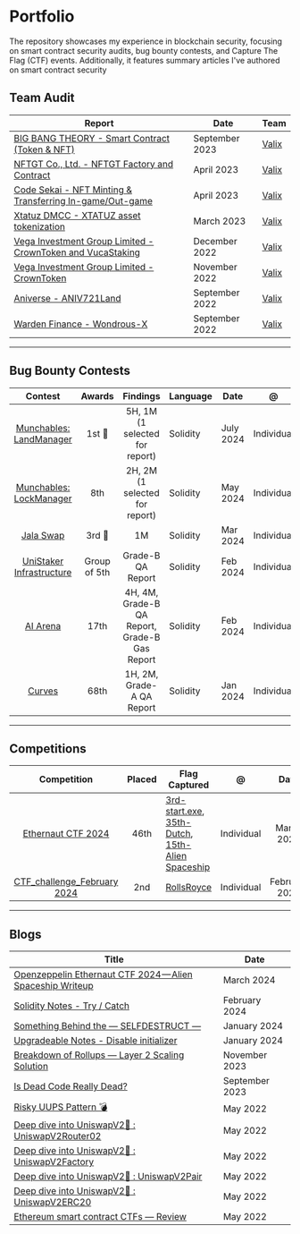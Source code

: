 # Portfolio
The repository showcases my experience in blockchain security, focusing on smart contract security audits, bug bounty contests, and Capture The Flag (CTF) events. Additionally, it features summary articles I've authored on smart contract security

## Team Audit

| Report                              | Date | Team   |
| ----------------------------------- | --   | ----   |
| [BIG BANG THEORY - Smart Contract (Token & NFT)](https://github.com/valixconsulting/audit-reports/blob/main/ValixConsulting-Audit-Report-TheBigbangTheory-Final-v1.0.pdf)| September 2023 | [Valix](https://github.com/valixconsulting) |
| [NFTGT Co., Ltd. - NFTGT Factory and Contract](https://github.com/valixconsulting/audit-reports/blob/main/ValixConsulting-Audit-Report-CodeSekai-NFT-Minting-and-Transferring-In-game-Out-game-v1.1.pdf)| April 2023 | [Valix](https://github.com/valixconsulting) |
| [Code Sekai - NFT Minting & Transferring In-game/Out-game](https://github.com/valixconsulting/audit-reports/blob/main/ValixConsulting-Audit-Report-CodeSekai-NFT-Minting-and-Transferring-In-game-Out-game-v1.1.pdf)| April 2023 | [Valix](https://github.com/valixconsulting) |
| [Xtatuz DMCC - XTATUZ asset tokenization](https://github.com/valixconsulting/audit-reports/blob/main/ValixConsulting-Audit-Report-XtatuzDMCC-XTATUZ-Asset-Tokenization-v1.0.pdf)| March 2023 | [Valix](https://github.com/valixconsulting) |
| [Vega Investment Group Limited - CrownToken and VucaStaking](https://github.com/valixconsulting/audit-reports/blob/main/ValixConsulting-Audit-Report-VegaInvestmentGroupLimited-CrownToken-and-VucaStaking-v1.0.pdf)| December 2022 | [Valix](https://github.com/valixconsulting) |
| [Vega Investment Group Limited - CrownToken](https://github.com/valixconsulting/audit-reports/blob/main/ValixConsulting-Audit-Report-VegaInvestmentGroupLimited-CrownToken-v1.0.pdf)| November 2022 | [Valix](https://github.com/valixconsulting) |
| [Aniverse - ANIV721Land](https://github.com/valixconsulting/audit-reports/blob/main/ValixConsulting-Audit-Report-Aniverse-ANIV721Land-v1.0.pdf)| September 2022 | [Valix](https://github.com/valixconsulting) |
| [Warden Finance - Wondrous-X](https://github.com/valixconsulting/audit-reports/blob/main/ValixConsulting-Audit-Report-WardenFinance-Wondrous-X-v1.0.pdf)| September 2022 | [Valix](https://github.com/valixconsulting) |

---

## Bug Bounty Contests

| Contest | Awards | Findings | Language | Date | @ |Platform | Report |
|:--:|:--:|:--:| ---- | -------- |:--:|:--:|:--:|
| [Munchables: LandManager](https://code4rena.com/audits/2024-07-munchables) | 1st 🥇 | 5H, 1M (1 selected for report) | Solidity | July 2024 | Individual | Code4Rena | _Reporting_ |
| [Munchables: LockManager](https://code4rena.com/audits/2024-05-munchables) | 8th | 2H, 2M (1 selected for report) | Solidity | May 2024 | Individual | Code4Rena | [📑](https://code4rena.com/reports/2024-05-munchables) |
| [Jala Swap](https://audits.sherlock.xyz/contests/233) | 3rd 🥉 | 1M | Solidity | Mar 2024 | Individual | Sherlock | [📑](https://audits.sherlock.xyz/contests/233/report) |
| [UniStaker Infrastructure](https://code4rena.com/audits/2024-02-unistaker-infrastructure) | Group of 5th | Grade-B QA Report | Solidity | Feb 2024 | Individual | Code4Rena | [📑](https://code4rena.com/reports/2024-02-uniswap-foundation) |
| [AI Arena](https://code4rena.com/audits/2024-02-ai-arena) | 17th | 4H, 4M, Grade-B QA Report, Grade-B Gas Report | Solidity | Feb 2024 | Individual | Code4Rena | [📑](https://code4rena.com/reports/2024-02-ai-arena)|
| [Curves](https://code4rena.com/audits/2024-01-curves) | 68th | 1H, 2M, Grade-A QA Report | Solidity | Jan 2024 | Individual | Code4Rena | [📑](https://code4rena.com/reports/2024-01-curves) |

---

## Competitions
| Competition | Placed | Flag Captured | @ | Date | Provider |
|:--:|:--:| ---- | -------- |:--:|:--:|
| [Ethernaut CTF 2024](https://ctf.openzeppelin.com/) | 46th | [3rd-start.exe](https://ctf.openzeppelin.com/challenges#start.exe-6), [35th-Dutch](https://ctf.openzeppelin.com/challenges#Dutch-5), [15th-Alien Spaceship](https://ctf.openzeppelin.com/challenges#Alien%20Spaceship-2) | Individual | March 2024 | [OpenZeppelin](https://www.openzeppelin.com/) |
| [CTF_challenge_February 2024](https://github.com/AuditOneCTFs/CTF_challenge_Feb2024) | 2nd | [RollsRoyce](https://github.com/AuditOneCTFs/CTF_challenge_Feb2024/blob/main/RollsRoyce.sol) | Individual | February 2024 | [AuditOne](https://www.auditone.io/) |

---

## Blogs
| Title | Date |
|-------|------|
| [Openzeppelin Ethernaut CTF 2024 — Alien Spaceship Writeup](https://link.medium.com/OVLyVYzB5Hb ) | March 2024 |
| [Solidity Notes - Try / Catch](https://x.com/m3rlinbx0/status/1742940872562590079?s=20) | February 2024 |
| [Something Behind the — SELFDESTRUCT —](https://filmptz.medium.com/something-behind-the-selfdestruct-6ec46e007440) | January 2024 |
| [Upgradeable Notes - Disable initializer](https://x.com/m3rlinbx0/status/1742940872562590079?s=20) | January 2024 |
| [Breakdown of Rollups — Layer 2 Scaling Solution](https://medium.com/valixconsulting/breakdown-of-rollups-layer-2-scaling-solution-afe73ebb0bec) | November 2023 |
| [Is Dead Code Really Dead?](https://medium.com/valixconsulting/is-dead-code-really-dead-3578b36e0a91) | September 2023 |
| [Risky UUPS Pattern 💣](https://filmptz.medium.com/risky-uups-pattern-8ff0fdc424ba) | May 2022 |
| [Deep dive into UniswapV2🦄 : UniswapV2Router02](https://filmptz.medium.com/deep-dive-into-uniswapv2-uniswapv2router02-55b500342295) | May 2022 |
| [Deep dive into UniswapV2🦄 : UniswapV2Factory](https://filmptz.medium.com/deep-dive-into-uniswapv2-uniswapv2factory-620c5950f928) | May 2022 |
| [Deep dive into UniswapV2🦄 : UniswapV2Pair](https://coinsbench.com/deep-dive-into-uniswapv2-uniswapv2pair-e88f0ed3bb6e) | May 2022 |
| [Deep dive into UniswapV2🦄 : UniswapV2ERC20](https://filmptz.medium.com/deep-dive-into-uniswapv2-uniswapv2erc20-ab50dfcccc30) | May 2022 |
| [Ethereum smart contract CTFs — Review](https://coinsbench.com/ethereum-smart-contract-ctfs-review-d7c6da726102) | May 2022 |
